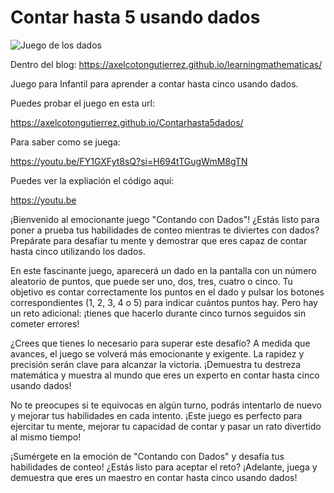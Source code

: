 # Contar hasta 5 usando dados

![Juego de los dados](https://axelcotongutierrez.github.io/learningmathematicas/assets/images//posts/03JContar5/jcontar5d.jpg)

Dentro del blog: https://axelcotongutierrez.github.io/learningmathematicas/

Juego para Infantil para aprender a contar hasta cinco usando dados.

Puedes probar el juego en esta url:

https://axelcotongutierrez.github.io/Contarhasta5dados/

Para saber como se juega:

https://youtu.be/FY1GXFyt8sQ?si=H694tTGugWmM8gTN

Puedes ver la expliación el código aquí:

https://youtu.be

¡Bienvenido al emocionante juego "Contando con Dados"! ¿Estás listo para poner a prueba tus habilidades de conteo mientras te diviertes con dados? Prepárate para desafiar tu mente y demostrar que eres capaz de contar hasta cinco utilizando los dados.

En este fascinante juego, aparecerá un dado en la pantalla con un número aleatorio de puntos, que puede ser uno, dos, tres, cuatro o cinco. Tu objetivo es contar correctamente los puntos en el dado y pulsar los botones correspondientes (1, 2, 3, 4 o 5) para indicar cuántos puntos hay. Pero hay un reto adicional: ¡tienes que hacerlo durante cinco turnos seguidos sin cometer errores!

¿Crees que tienes lo necesario para superar este desafío? A medida que avances, el juego se volverá más emocionante y exigente. La rapidez y precisión serán clave para alcanzar la victoria. ¡Demuestra tu destreza matemática y muestra al mundo que eres un experto en contar hasta cinco usando dados!

No te preocupes si te equivocas en algún turno, podrás intentarlo de nuevo y mejorar tus habilidades en cada intento. ¡Este juego es perfecto para ejercitar tu mente, mejorar tu capacidad de contar y pasar un rato divertido al mismo tiempo!

¡Sumérgete en la emoción de "Contando con Dados" y desafía tus habilidades de conteo! ¿Estás listo para aceptar el reto? ¡Adelante, juega y demuestra que eres un maestro en contar hasta cinco usando dados!
